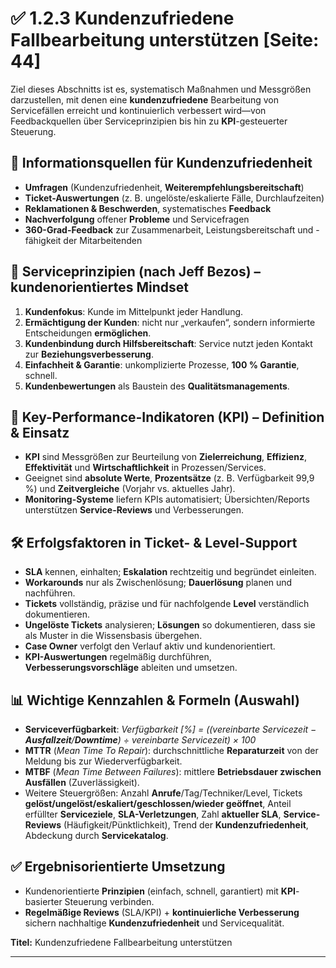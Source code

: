 # ✅ 1.2.3 Kundenzufriedene Fallbearbeitung unterstützen [Seite: 44]

Ziel dieses Abschnitts ist es, systematisch Maßnahmen und Messgrößen darzustellen, mit denen eine **kundenzufriedene** Bearbeitung von Servicefällen erreicht und kontinuierlich verbessert wird—von Feedbackquellen über Serviceprinzipien bis hin zu **KPI**-gesteuerter Steuerung. 

## 🔎 Informationsquellen für Kundenzufriedenheit

* **Umfragen** (Kundenzufriedenheit, **Weiterempfehlungsbereitschaft**)
* **Ticket-Auswertungen** (z. B. ungelöste/eskalierte Fälle, Durchlaufzeiten)
* **Reklamationen & Beschwerden**, systematisches **Feedback**
* **Nachverfolgung** offener **Probleme** und Servicefragen
* **360-Grad-Feedback** zur Zusammenarbeit, Leistungsbereitschaft und -fähigkeit der Mitarbeitenden 

## 🧭 Serviceprinzipien (nach Jeff Bezos) – kundenorientiertes Mindset

1. **Kundenfokus**: Kunde im Mittelpunkt jeder Handlung.
2. **Ermächtigung der Kunden**: nicht nur „verkaufen“, sondern informierte Entscheidungen **ermöglichen**.
3. **Kundenbindung durch Hilfsbereitschaft**: Service nutzt jeden Kontakt zur **Beziehungsverbesserung**.
4. **Einfachheit & Garantie**: unkomplizierte Prozesse, **100 % Garantie**, schnell.
5. **Kundenbewertungen** als Baustein des **Qualitätsmanagements**. 

## 📏 **Key-Performance-Indikatoren (KPI)** – Definition & Einsatz

* **KPI** sind Messgrößen zur Beurteilung von **Zielerreichung**, **Effizienz**, **Effektivität** und **Wirtschaftlichkeit** in Prozessen/Services.
* Geeignet sind **absolute Werte**, **Prozentsätze** (z. B. Verfügbarkeit 99,9 %) und **Zeitvergleiche** (Vorjahr vs. aktuelles Jahr).
* **Monitoring-Systeme** liefern KPIs automatisiert; Übersichten/Reports unterstützen **Service-Reviews** und Verbesserungen. 

## 🛠️ Erfolgsfaktoren in Ticket- & Level-Support

* **SLA** kennen, einhalten; **Eskalation** rechtzeitig und begründet einleiten.
* **Workarounds** nur als Zwischenlösung; **Dauerlösung** planen und nachführen.
* **Tickets** vollständig, präzise und für nachfolgende **Level** verständlich dokumentieren.
* **Ungelöste Tickets** analysieren; **Lösungen** so dokumentieren, dass sie als Muster in die Wissensbasis übergehen.
* **Case Owner** verfolgt den Verlauf aktiv und kundenorientiert.
* **KPI-Auswertungen** regelmäßig durchführen, **Verbesserungsvorschläge** ableiten und umsetzen. 

## 📊 Wichtige Kennzahlen & Formeln (Auswahl)

* **Serviceverfügbarkeit**:
  *Verfügbarkeit [%] = ((vereinbarte Servicezeit − **Ausfallzeit**/**Downtime**) ÷ vereinbarte Servicezeit) × 100*
* **MTTR** (*Mean Time To Repair*): durchschnittliche **Reparaturzeit** von der Meldung bis zur Wiederverfügbarkeit.
* **MTBF** (*Mean Time Between Failures*): mittlere **Betriebsdauer zwischen Ausfällen** (Zuverlässigkeit).
* Weitere Steuergrößen: Anzahl **Anrufe**/Tag/Techniker/Level, Tickets **gelöst/ungelöst/eskaliert/geschlossen/wieder geöffnet**, Anteil erfüllter **Serviceziele**, **SLA-Verletzungen**, Zahl **aktueller SLA**, **Service-Reviews** (Häufigkeit/Pünktlichkeit), Trend der **Kundenzufriedenheit**, Abdeckung durch **Servicekatalog**. 

## ✅ Ergebnisorientierte Umsetzung

* Kundenorientierte **Prinzipien** (einfach, schnell, garantiert) mit **KPI**-basierter Steuerung verbinden.
* **Regelmäßige Reviews** (SLA/KPI) + **kontinuierliche Verbesserung** sichern nachhaltige **Kundenzufriedenheit** und Servicequalität. 

**Titel:** Kundenzufriedene Fallbearbeitung unterstützen


--- 
